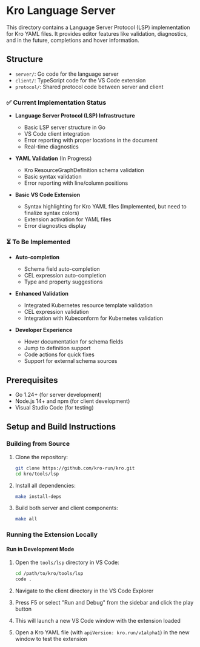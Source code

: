 # Kro Language Server

This directory contains a Language Server Protocol (LSP) implementation for Kro YAML files. It provides editor features like validation, diagnostics, and in the future, completions and hover information.

## Structure

- `server/`: Go code for the language server
- `client/`: TypeScript code for the VS Code extension
- `protocol/`: Shared protocol code between server and client

### ✅ Current Implementation Status

- **Language Server Protocol (LSP) Infrastructure**

  - Basic LSP server structure in Go
  - VS Code client integration
  - Error reporting with proper locations in the document
  - Real-time diagnostics

- **YAML Validation** (In Progress)

  - Kro ResourceGraphDefinition schema validation
  - Basic syntax validation
  - Error reporting with line/column positions

- **Basic VS Code Extension**
  - Syntax highlighting for Kro YAML files (Implemented, but need to finalize syntax colors)
  - Extension activation for YAML files
  - Error diagnostics display

### ⏳ To Be Implemented

- **Auto-completion**

  - Schema field auto-completion
  - CEL expression auto-completion
  - Type and property suggestions

- **Enhanced Validation**

  - Integrated Kubernetes resource template validation
  - CEL expression validation
  - Integration with Kubeconform for Kubernetes validation

- **Developer Experience**
  - Hover documentation for schema fields
  - Jump to definition support
  - Code actions for quick fixes
  - Support for external schema sources

## Prerequisites

- Go 1.24+ (for server development)
- Node.js 14+ and npm (for client development)
- Visual Studio Code (for testing)

## Setup and Build Instructions

### Building from Source

1. Clone the repository:

   ```bash
   git clone https://github.com/kro-run/kro.git
   cd kro/tools/lsp
   ```

2. Install all dependencies:

   ```bash
   make install-deps
   ```

3. Build both server and client components:
   ```bash
   make all
   ```

### Running the Extension Locally

#### Run in Development Mode

1. Open the `tools/lsp` directory in VS Code:

   ```bash
   cd /path/to/kro/tools/lsp
   code .
   ```

2. Navigate to the client directory in the VS Code Explorer

3. Press F5 or select "Run and Debug" from the sidebar and click the play button

4. This will launch a new VS Code window with the extension loaded

5. Open a Kro YAML file (with `apiVersion: kro.run/v1alpha1`) in the new window to test the extension

